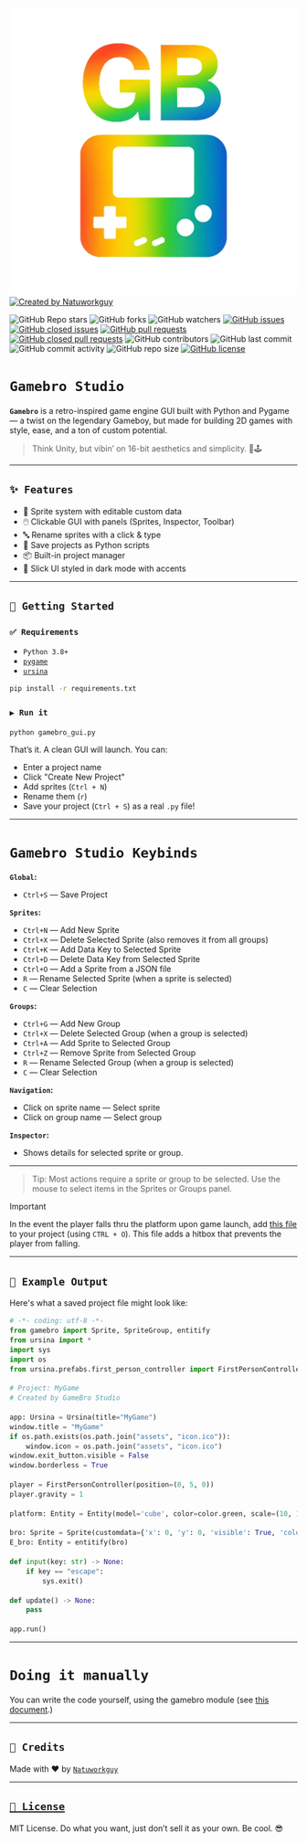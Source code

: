 [![Gamebro Logo](assets/icon.png)](https://github.com/Natuworkguy/GameBro/)
[![Created by Natuworkguy](http://img.shields.io/badge/Created%20by-Natuworkguy-blue)](https://github.com/Natuworkguy/)


![GitHub Repo stars](https://img.shields.io/github/stars/Natuworkguy/GameBro?style=social)
![GitHub forks](https://img.shields.io/github/forks/Natuworkguy/GameBro?style=social)
![GitHub watchers](https://img.shields.io/github/watchers/Natuworkguy/GameBro?style=social)
[![GitHub issues](https://img.shields.io/github/issues/Natuworkguy/GameBro)](https://github.com/Natuworkguy/GameBro/issues)
[![GitHub closed issues](https://img.shields.io/github/issues-closed/Natuworkguy/GameBro)](https://github.com/Natuworkguy/GameBro/issues)
[![GitHub pull requests](https://img.shields.io/github/issues-pr/Natuworkguy/GameBro)](https://github.com/Natuworkguy/GameBro/pulls)
[![GitHub closed pull requests](https://img.shields.io/github/issues-pr-closed/Natuworkguy/GameBro)](https://github.com/Natuworkguy/GameBro/pulls)
![GitHub contributors](https://img.shields.io/github/contributors/Natuworkguy/GameBro)
![GitHub last commit](https://img.shields.io/github/last-commit/Natuworkguy/GameBro)
![GitHub commit activity](https://img.shields.io/github/commit-activity/m/Natuworkguy/GameBro)
![GitHub repo size](https://img.shields.io/github/repo-size/Natuworkguy/GameBro)
[![GitHub license](https://img.shields.io/github/license/Natuworkguy/GameBro)](LICENCE)
# `Gamebro Studio`

**`Gamebro`** is a retro-inspired game engine GUI built with Python and Pygame — a twist on the legendary Gameboy, but made for building 2D games with style, ease, and a ton of custom potential.

> Think Unity, but vibin’ on 16-bit aesthetics and simplicity. 💾🕹️

---

## `✨ Features`

- 🔧 Sprite system with editable custom data
- 🖱️ Clickable GUI with panels (Sprites, Inspector, Toolbar)
- 🔤 Rename sprites with a click & type
- 💾 Save projects as Python scripts
- 📦 Built-in project manager
- 🎨 Slick UI styled in dark mode with accents

---

## `🚀 Getting Started`

### `✅ Requirements`
- `Python 3.8+`
- [`pygame`](https://www.pygame.org/)
- [`ursina`](https://www.ursinaengine.org/)
```bash
pip install -r requirements.txt
````

### `▶️ Run it`

```bash
python gamebro_gui.py
```

That’s it. A clean GUI will launch. You can:

* Enter a project name
* Click "Create New Project"
* Add sprites (`Ctrl + N`)
* Rename them (`r`)
* Save your project (`Ctrl + S`) as a real `.py` file!

---
# `Gamebro Studio Keybinds`

**`Global`:**
- `Ctrl+S` — Save Project

**`Sprites`:**
- `Ctrl+N` — Add New Sprite
- `Ctrl+X` — Delete Selected Sprite (also removes it from all groups)
- `Ctrl+K` — Add Data Key to Selected Sprite
- `Ctrl+D` — Delete Data Key from Selected Sprite
- `Ctrl+O` — Add a Sprite from a JSON file
- `R`      — Rename Selected Sprite (when a sprite is selected)
- `C`      — Clear Selection

**`Groups`:**
- `Ctrl+G` — Add New Group
- `Ctrl+X` — Delete Selected Group (when a group is selected)
- `Ctrl+A` — Add Sprite to Selected Group
- `Ctrl+Z` — Remove Sprite from Selected Group
- `R`      — Rename Selected Group (when a group is selected)
- `C`      — Clear Selection

**`Navigation`:**
- Click on sprite name — Select sprite
- Click on group name  — Select group

**`Inspector`:**
- Shows details for selected sprite or group.

---

> Tip: Most actions require a sprite or group to be selected. Use the mouse to select items in the Sprites or Groups panel.

>[!IMPORTANT]
>
> In the event the player falls thru the platform upon game launch, add [this file](https://github.com/Natuworkguy/GameBro/blob/main/fixes/hitbox.json) to your project (using `CTRL + O`).
> This file adds a hitbox that prevents the player from falling.

---

## `🧠 Example Output`

Here's what a saved project file might look like:

``` python
# -*- coding: utf-8 -*-
from gamebro import Sprite, SpriteGroup, entitify
from ursina import *
import sys
import os
from ursina.prefabs.first_person_controller import FirstPersonController

# Project: MyGame
# Created by GameBro Studio

app: Ursina = Ursina(title="MyGame")
window.title = "MyGame"
if os.path.exists(os.path.join("assets", "icon.ico")):
    window.icon = os.path.join("assets", "icon.ico")
window.exit_button.visible = False
window.borderless = True

player = FirstPersonController(position=(0, 5, 0))
player.gravity = 1

platform: Entity = Entity(model='cube', color=color.green, scale=(10, 1, 10), position=(0, 0, 0), collider='box')

bro: Sprite = Sprite(customdata={'x': 0, 'y': 0, 'visible': True, 'color': 'white'}, name="bro")
E_bro: Entity = entitify(bro)

def input(key: str) -> None:
    if key == "escape":
        sys.exit()

def update() -> None:
    pass

app.run()
```

---

# `Doing it manually`

You can write the code yourself, using the gamebro module (see [this document](scripting/basics.md).)

---

## `🙌 Credits`

Made with ❤️ by [`Natuworkguy`](https://github.com/Natuworkguy)

---

## [`📄 License`](LICENSE)

MIT License. Do what you want, just don’t sell it as your own. Be cool. 😎
